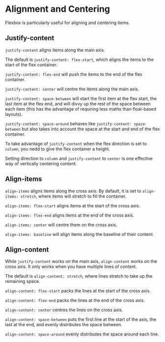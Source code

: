 # Alignment and Centering

Flexbox is particularly useful for aligning and centering items.

## Justify-content

`justify-content` aligns items along the main axis.

The default is `justify-content: flex-start`, which aligns the items to the start of the flex container.

`justify-content: flex-end` will push the items to the end of the flex container.

`justify-content: center` will centre the items along the main axis.

`justify-content: space-between` will start the first item at the flex start, the last item at the flex end, and will divvy up the rest of the space between each item (this has the advantage of requiring less maths than float-based layouts).

`justify-content: space-around` behaves like `justify-content: space-between` but also takes into account the space at the start and end of the flex container.

To take advantage of `justify-content` when the flex direction is set to `column`, you nedd to give the flex container a height.

Setting direction to `column` and `justify-content` to `center` is one effective way of vertically centering content.

## Align-items

`align-items` aligns items along the cross axis. By default, it is set to `align-items: stretch`, where items will stretch to fill the container.

`align-items: flex-start` aligns items at the start of the cross axis.

`align-items: flex-end` aligns items at the end of the cross axis.

`align-items: center` will centre them on the cross axis.

`align-items: baseline` will align items along the baseline of their content.

## Align-content

While `justify-content` works on the main axis, `align-content` works on the cross axis. It only works when you have multiple lines of content.

The default is `align-content: stretch`, where lines stretch to take up the remaining space.

`align-content: flex-start` packs the lines at the start of the cross axis.

`align-content: flex-end` packs the lines at the end of the cross axis.

`align-content: center` centres the lines on the cross axis.

`align-content: space-between` puts the first line at the start of the axis, the last at the end, and evenly distributes the space between.

`align-content: space-around` evenly distributes the space around each line.
